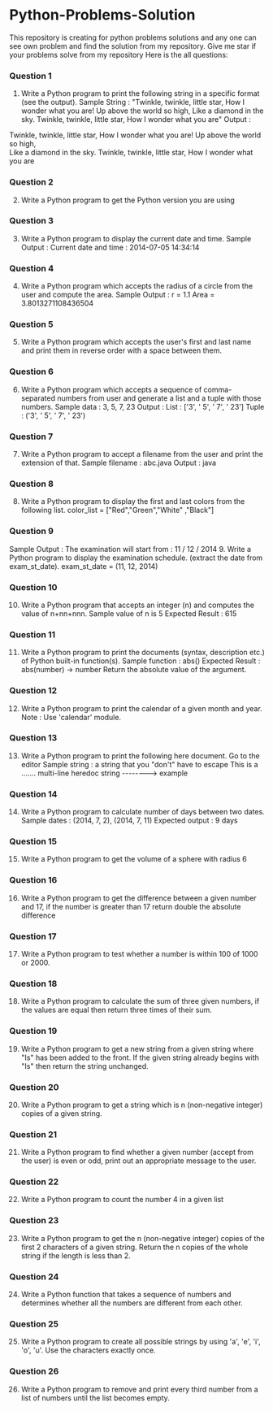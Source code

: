 # Python-Problems-Solution
This repository is creating for python problems solutions and any one can see own problem and find the solution from my repository. Give me star if your problems solve from my repository
Here is the all questions:
### Question 1
1. Write a Python program to print the following string in a specific format (see the output).
Sample String : "Twinkle, twinkle, little star, How I wonder what you are! Up above the world so high, Like a diamond in the sky. Twinkle, twinkle, little star, How I wonder what you are" Output :

Twinkle, twinkle, little star,
	How I wonder what you are! 
		Up above the world so high,   		
		Like a diamond in the sky. 
Twinkle, twinkle, little star, 
	How I wonder what you are
  
### Question 2
2. Write a Python program to get the Python version you are using

### Question 3
3. Write a Python program to display the current date and time.
Sample Output :
Current date and time :
2014-07-05 14:34:14

### Question 4
4. Write a Python program which accepts the radius of a circle from the user and compute the area.
Sample Output :
r = 1.1
Area = 3.8013271108436504

### Question 5
5. Write a Python program which accepts the user's first and last name and print them in reverse order with a space between them.

### Question 6
6. Write a Python program which accepts a sequence of comma-separated numbers from user and generate a list and a tuple with those numbers. 
Sample data : 3, 5, 7, 23
Output :
List : ['3', ' 5', ' 7', ' 23']
Tuple : ('3', ' 5', ' 7', ' 23')

### Question 7
7. Write a Python program to accept a filename from the user and print the extension of that.
Sample filename : abc.java
Output : java

### Question 8
8. Write a Python program to display the first and last colors from the following list. 
color_list = ["Red","Green","White" ,"Black"]

### Question 9
Sample Output : The examination will start from : 11 / 12 / 2014
9. Write a Python program to display the examination schedule. (extract the date from exam_st_date).
exam_st_date = (11, 12, 2014)

### Question 10
10. Write a Python program that accepts an integer (n) and computes the value of n+nn+nnn. 
Sample value of n is 5
Expected Result : 615

### Question 11
11. Write a Python program to print the documents (syntax, description etc.) of Python built-in function(s).
Sample function : abs()
Expected Result :
abs(number) -> number
Return the absolute value of the argument.

### Question 12
12. Write a Python program to print the calendar of a given month and year.
Note : Use 'calendar' module.

### Question 13
13. Write a Python program to print the following here document. Go to the editor
Sample string :
a string that you "don't" have to escape
This
is a ....... multi-line
heredoc string --------> example

### Question 14
14. Write a Python program to calculate number of days between two dates.
Sample dates : (2014, 7, 2), (2014, 7, 11)
Expected output : 9 days

### Question 15
15. Write a Python program to get the volume of a sphere with radius 6

### Question 16
16. Write a Python program to get the difference between a
given number and 17, if the number is greater than 17 return double the absolute difference

### Question 17
17. Write a Python program to test whether a number is within 100 of 1000 or 2000.

### Question 18
18. Write a Python program to calculate the sum of three given numbers, if the values are equal then return three times of their sum.

### Question 19
19. Write a Python program to get a new string from a given string where "Is" has been added to the front.
If the given string already begins with "Is" then return the string unchanged.

### Question 20
20. Write a Python program to get a string which is n (non-negative integer) copies of a given string.

### Question 21
21. Write a Python program to find whether a given number (accept from the user) is even or odd, print out an appropriate message to the user.

### Question 22
22. Write a Python program to count the number 4 in a given list

### Question 23
23. Write a Python program to get the n (non-negative integer) copies of the first 2 characters of a given string. Return the n copies of the whole string if the length is less than 2.

### Question 24
24. Write a Python function that takes a sequence of numbers and determines whether all the numbers are different from each other.

### Question 25
25. Write a Python program to create all possible strings by using 'a', 'e', 'i', 'o', 'u'. Use the characters exactly once.

### Question 26
26. Write a Python program to remove and print every third number from a list of numbers until the list becomes empty.
